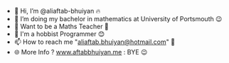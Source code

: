 - 👋 Hi, I’m @aliaftab-bhuiyan 🔥
- 👀 I’m doing my bachelor in mathematics at University of Portsmouth 😉
- 🌱 Want to be a Maths Teacher 🚀
- 💞️ I'm a hobbist Programmer 😊
- 📫 How to reach me "aliaftab.bhuiyan@hotmail.com" 👋
- 🌐 More Info ? www.aftabbhuiyan.me : BYE 😉
